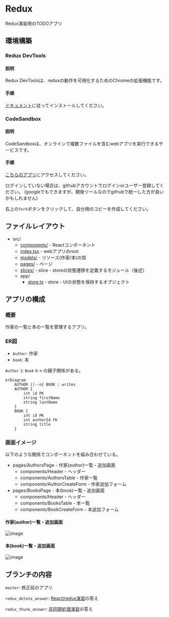 # Redux

Redux演習用のTODOアプリ

## 環境構築

### Redux DevTools

#### 説明

Redux DevToolsは、reduxの動作を可視化するためのChromeの拡張機能です。

#### 手順

[ドキュメント](https://chrome.google.com/webstore/detail/redux-devtools/lmhkpmbekcpmknklioeibfkpmmfibljd?hl=en)に従ってインストールしてください。

### CodeSandbox

#### 説明

CodeSandboxは、オンラインで複数ファイルを含むwebアプリを実行できるサービスです。

#### 手順

[こちらのアプリ](https://codesandbox.io/s/runtime-breeze-k7ku4h)にアクセスしてください。

ログインしていない場合は、githubアカウントでログインorユーザー登録してください。
(googleでもできますが、開発ツールなのでgithubで統一した方が良いかもしれません)

右上の`fork`ボタンをクリックして、自分用のコピーを作成してください。

## ファイルレイアウト

- src/
  - [components/](./src/components/) - Reactコンポーネント
  - [index.tsx](./src/index.tsx) - webアプリのroot
  - [models/](./src/models/) - リソース(作家/本)の型
  - [pages/](./src/pages/) - ページ
  - [slices/](./src/slices/) - slice - storeの状態遷移を定義するモジュール（後述）
  - app/
    - [store.ts](./src/app/store.ts) - store - UIの状態を保持するオブジェクト

## アプリの構成

### 概要

作家の一覧と本の一覧を管理するアプリ。

### ER図

- `Author`: 作家
- `book`: 本

`Author` `1`: `Book` `0-n` の親子関係がある。

```mermaid
erDiagram
    AUTHOR ||--o{ BOOK : writes
    AUTHOR {
        int id PK
        string firstName
        string lastName
    }
    BOOK {
        int id PK
        int authorId FK
        string title
    }
```

### 画面イメージ

以下のような関係でコンポーネントを組み合わせている。

- pages/AuthorsPage - 作家(author)一覧・追加画面
  - components/Header - ヘッダー
  - components/AuthorsTable - 作家一覧
  - components/AuthorCreateForm - 作家追加フォーム
- pages/BooksPage - 本(book)一覧・追加画面
  - components/Header - ヘッダー
  - components/BooksTable - 本一覧
  - components/BookCreateForm - 本追加フォーム

#### 作家(author)一覧・追加画面

![image](https://user-images.githubusercontent.com/32472129/168813800-4e26addd-4cce-4163-bce3-91088bfa0865.png)

#### 本(book)一覧・追加画面

![image](https://user-images.githubusercontent.com/32472129/168813812-f6da3e6d-066b-4465-bb19-30b84d87faa5.png)

## ブランチの内容

`master`: 修正前のアプリ

`redux_delete_answer`: [React/redux演習](../docs/redux/contents/11_react_redux_exercise.md)の答え

`redux_thunk_answer`: [非同期処理演習](../docs/redux/contents/14_async_exercise.md)の答え
